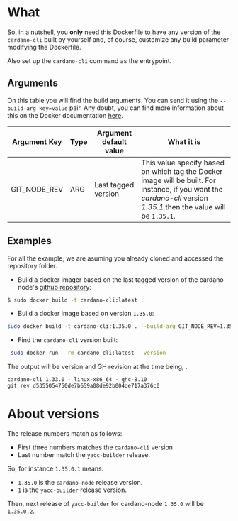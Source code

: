 # What
So, in a nutshell, you **only** need this Dockerfile to have any version of the `cardano-cli` built by yourself and, of course, customize any build parameter modifying the Dockerfile. 

Also set up the `cardano-cli` command as the entrypoint.

## Arguments
On this table you will find the build arguments. You can send it using the `--build-arg key=value` pair. Any doubt, you can find more information about this on the Docker documentation [here]().

| Argument Key| Type |Argument default value |What it is|
|---|---|---|---|
|GIT_NODE_REV| ARG| Last tagged version| This value specify based on which tag the Docker image will be built. For instance, if you want the *cardano-cli* version *1.35.1* then the value will be `1.35.1`.

## Examples
For all the example, we are asuming you already cloned and accessed the repository folder.

* Build a docker imager based on the last tagged version of the cardano node's [github repository](https://github.com/input-output-hk/cardano-node/tags):
```bash
$ sudo docker build -t cardano-cli:latest .
```
* Build a docker image based on version `1.35.0`:
```bash
sudo docker build -t cardano-cli:1.35.0 . --build-arg GIT_NODE_REV=1.35.0
```
* Find the `cardano-cli` version built:
```bash
 sudo docker run --rm cardano-cli:latest --version
```
The output will be version and GH revision at the time being, .
```
cardano-cli 1.33.0 - linux-x86_64 - ghc-8.10
git rev d5355054750de7b659a08de92b004de717a376c0
```

# About versions

The release numbers match as follows:

* First three numbers matches the `cardano-cli` version
* Last number match the `yacc-builder` release.

So, for instance `1.35.0.1` means:

* `1.35.0` is the `cardano-node` release version.
* `1` is the `yacc-builder` release version.

Then, next release of `yacc-builder` for cardano-node `1.35.0` will be `1.35.0.2`.

